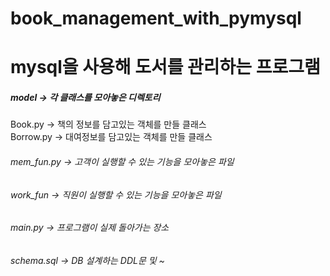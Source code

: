# book_management_with_pymysql
mysql을 사용해 도서를 관리하는 프로그램<br>
====================================
##### model -> 각 클래스를 모아놓은 디렉토리<br>
  Book.py -> 책의 정보를 담고있는 객체를 만들 클래스<br>
  Borrow.py -> 대여정보를 담고있는 객체를 만들 클래스<br>
###### mem_fun.py -> 고객이 실행할 수 있는 기능을 모아놓은 파일<br>
###### work_fun -> 직원이 실행할 수 있는 기능을 모아놓은 파일<br>
###### main.py -> 프로그램이 실제 돌아가는 장소<br>
###### schema.sql -> DB 설계하는 DDL문 및 ~<br>
